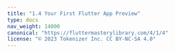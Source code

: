 ```yaml
---
title: "1.4 Your First Flutter App Preview"
type: docs
nav_weight: 14000
canonical: "https://fluttermasterylibrary.com/4/1/4"
license: "© 2023 Tokenizer Inc. CC BY-NC-SA 4.0"
---
```

